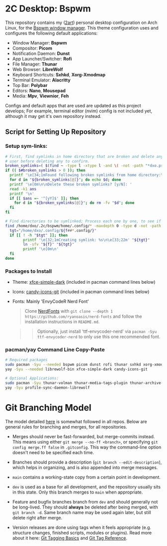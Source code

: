 # 2C Desktop: Bspwm

This repository contains my ([2art](mailto:2art@pm.me)) personal desktop configuration on Arch Linux, for the [Bspwm window manager](https://github.com/baskerville/bspwm). This theme configuration uses and configures the following default applications:

- Window Manager: **Bspwm**
- Compositor: **Picom**
- Notification Daemon: **Dunst**
- App Launcher/Switcher: **Rofi**
- File Manager: **Thunar**
- Web Browser: **LibreWolf**
- Keyboard Shortcuts: **Sxhkd**, **Xorg-Xmodmap**
- Terminal Emulator: **Alacritty**
- Top Bar: **Polybar**
- Editors: **Nano**, **Mousepad**
- Media: **Mpv**, **Viewnior**, **Feh**

Configs and default apps that are used are updated as this project develops; For example, terminal editor (nvim) config is not included yet, although it may get it's own repository instead.

## Script for Setting Up Repository

### Setup sym-links:

```bash
# First, find symlinks in home directory that are broken and delete any. Ask the
# user before deleting any to confirm.
broken_symlinks=( $(find ~ -type l -xtype l -and \( -not -path "*dxo.profile*/*" -and -not -ipath "*/Steam*" -and -not -path "*.steam*" \) -print) )
if (( $#broken_symlinks > 0 )); then
  printf '\e[34;1mFound following broken symlinks from home directory:\n\e[22;33m'
  for d in "${broken_symlinks[@]}"; do echo $d; done
  printf '\e[0m\n\nDelete these broken symlinks? [y/N]: '
  read -k1 ans
  printf '\n'
  if [[ $ans =~ '^[yY]$' ]]; then
    for d in "${broken_symlinks[@]}"; do rm -fv "$d"; done
  fi
fi

# Find directories to be symlinked; Process each one by one, to see if the symlink is missing so far.
find /home/dxo/.2c/bspwm/home/.config/* -maxdepth 0 -type d -not -path '*/.git/*' | while read f; do
  tgt="/home/dxo/.config/${f##*.config/}"
  if [[ ! -h "$tgt" ]]; then
        printf '\e[32;1mCreating symlink: %s\n\e[33;22m' "${tgt}"
        ln -sfv "${f}" "${tgt}"
        printf '\e[0m\n'
  fi
done
```

### Packages to Install

- Theme: [xfce-simple-dark](https://github.com/simonkrauter/Xfce-Simple-Dark) (included in pacman command lines below)
- Icons: [candy-icons-git](https://github.com/EliverLara/candy-icons) (included in pacman command lines below)
- Fonts: Mainly 'EnvyCodeR Nerd Font'

  > Clone [NerdFonts](https://github.com/ryanoasis/nerd-fonts) with `git clone --depth 1 https://github.com/ryanoasis/nerd-fonts` and follow the installation instructions in `README.md`.

  > > Optionally, just install 'ttf-envycoder-nerd' via `pacman -Syu ttf-envycoder-nerd` to only use this one recommended font.

### pacman/yay Command Line Copy-Paste

```bash
# Required packages
sudo pacman -Syu --needed bspwm picom dunst rofi thunar sxhkd xorg-xmodmap alacritty polybar nano mousepad mpv viewnior feh lxappearance-gtk3
yay -Syu --needed librewolf-bin xfce-simple-dark candy-icons-git

# Optional Applications:
sudo pacman -Syu thunar-volman thunar-media-tags-plugin thunar-archive-plugin ttf-envycoder-nerd bat
yay -Syu profile-sync-daemon-librewolf
```

# Git Branching Model

The model detailed [here](https://nvie.com/posts/a-successful-git-branching-model) is somewhat followed in all repos. Below are general rules for branching and merges, for all repositories.

- Merges should never be fast-forwarded, but merge-commits instead. This means using either `git merge --no-ff <branch>`, or specifying `git config merge.ff false` in `.gitconfig`. This way the command-line option doesn't need to be specified each time.

- Branches should provide a description (`git branch --edit-description`), which helps in organizing, and is also appended into merge messages.

- `main` contains a working-state copy from a certain point in development.

- `dev` is used as a base for all development, and the repository usually sits in this state. Only this branch merges to `main` when appropriate.

- Feature and bugfix branches branch from `dev` and should generally not be long-lived. They should **always** be deleted after being merged, with `git branch -d`. Same branch name may be used again later, but still delete right after merge.

- Version releases are done using tags when it feels appropriate (e.g. structure changes, finished scripts, modules or plugins). Read more about it here: [Git Tagging Basics](https://git-scm.com/book/en/v2/Git-Basics-Tagging) and [Git Tag Reference](https://git-scm.com/docs/git-tag).

